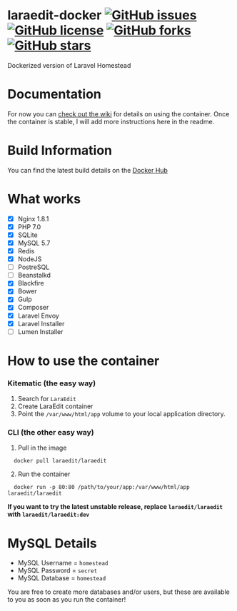 # laraedit-docker [![GitHub issues](https://img.shields.io/github/issues/laraedit/laraedit-docker.svg)](https://github.com/laraedit/laraedit-docker/issues) [![GitHub license](https://img.shields.io/badge/license-MIT-blue.svg)](https://raw.githubusercontent.com/laraedit/laraedit-docker/master/LICENSE) [![GitHub forks](https://img.shields.io/github/forks/laraedit/laraedit-docker.svg)](https://github.com/laraedit/laraedit-docker/network) [![GitHub stars](https://img.shields.io/github/stars/laraedit/laraedit-docker.svg)](https://github.com/laraedit/laraedit-docker/stargazers)
Dockerized version of Laravel Homestead

# Documentation
For now you can [check out the wiki](https://github.com/laraedit/laraedit-docker/wiki) for details on using the container. Once the container is stable, I will add more instructions here in the readme.

# Build Information
You can find the latest build details on the [Docker Hub](https://hub.docker.com/r/laraedit/laraedit/)

# What works
- [x] Nginx 1.8.1
- [x] PHP 7.0
- [x] SQLite
- [x] MySQL 5.7
- [x] Redis
- [x] NodeJS
- [ ] PostreSQL
- [ ] Beanstalkd
- [x] Blackfire
- [x] Bower
- [x] Gulp
- [x] Composer
- [x] Laravel Envoy
- [x] Laravel Installer
- [ ] Lumen Installer

# How to use the container
### Kitematic (the easy way)
  1. Search for `LaraEdit`
  2. Create LaraEdit container
  3. Point the `/var/www/html/app` volume to your local application directory.

### CLI (the other easy way)
  1. Pull in the image
  ```
    docker pull laraedit/laraedit
  ```  
  2. Run the container
  ```
    docker run -p 80:80 /path/to/your/app:/var/www/html/app laraedit/laraedit
  ```
  
**If you want to try the latest unstable release, replace `laraedit/laraedit` with `laraedit/laraedit:dev`**

# MySQL Details

- MySQL Username = `homestead`
- MySQL Password = `secret`
- MySQL Database = `homestead`

You are free to create more databases and/or users, but these are available to you as soon as you run the container!
